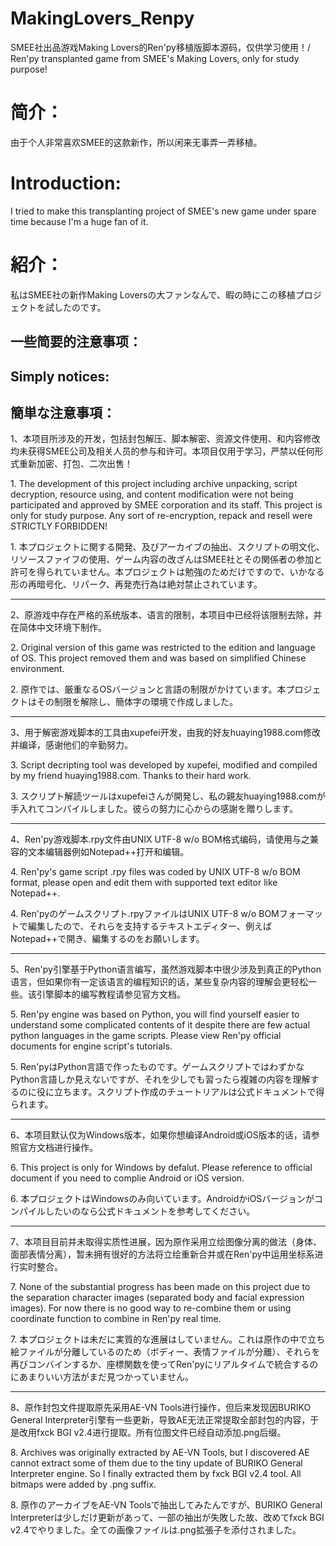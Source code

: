 # MakingLovers_Renpy
SMEE社出品游戏Making Lovers的Ren'py移植版脚本源码，仅供学习使用！/ Ren'py transplanted game from SMEE's Making Lovers, only for study purpose!

简介：
====
由于个人非常喜欢SMEE的这款新作，所以闲来无事弄一弄移植。

Introduction:
====
I tried to make this transplanting project of SMEE's new game under spare time because I'm a huge fan of it.

紹介：
====
私はSMEE社の新作Making Loversの大ファンなんで、暇の時にこの移植プロジェクトを試したのです。

一些简要的注意事项：
----
Simply notices:
----
簡単な注意事項：
----

<p>1、本项目所涉及的开发，包括封包解压、脚本解密、资源文件使用、和内容修改均未获得SMEE公司及相关人员的参与和许可。本项目仅用于学习，严禁以任何形式重新加密、打包、二次出售！</p>
<p>1. The development of this project including archive unpacking, script decryption, resource using, and content modification were not being participated and approved by SMEE corporation and its staff. This project is only for study purpose. Any sort of re-encryption, repack and resell were STRICTLY FORBIDDEN!</p>
<p>1. 本プロジェクトに関する開発、及びアーカイブの抽出、スクリプトの明文化、リソースファイフの使用、ゲーム内容の改ざんはSMEE社とその関係者の参加と許可を得られていません。本プロジェクトは勉強のためだけですので、いかなる形の再暗号化、リパーク、再発売行為は絶対禁止されています。</p>

***

<p>2、原游戏中存在严格的系统版本、语言的限制，本项目中已经将该限制去除，并在简体中文环境下制作。</p>
<p>2. Original version of this game was restricted to the edition and language of OS. This project removed them and was based on  simplified Chinese environment.</p>
<p>2. 原作では、厳重なるOSバージョンと言語の制限がかけています。本プロジェクトはその制限を解除し、簡体字の環境で作成しました。</p>

***

<p>3、用于解密游戏脚本的工具由xupefei开发，由我的好友huaying1988.com修改并编译，感谢他们的辛勤努力。</p>
<p>3. Script decripting tool was developed by xupefei, modified and compiled by my friend huaying1988.com. Thanks to their hard work.</p>
<p>3. スクリプト解読ツールはxupefeiさんが開発し、私の親友huaying1988.comが手入れてコンパイルしました。彼らの努力に心からの感謝を贈りします。</p>

***

<p>4、Ren'py游戏脚本.rpy文件由UNIX UTF-8 w/o BOM格式编码，请使用与之兼容的文本编辑器例如Notepad++打开和编辑。</p>
<p>4. Ren'py's game script .rpy files was coded by UNIX UTF-8 w/o BOM format, please open and edit them with supported text editor like Notepad++.</p>
<p>4. Ren'pyのゲームスクリプト.rpyファイルはUNIX UTF-8 w/o BOMフォーマットで編集したので、それらを支持するテキストエディター、例えばNotepad++で開き、編集するのをお願いします。</p>

***

<p>5、Ren'py引擎基于Python语言编写，虽然游戏脚本中很少涉及到真正的Python语言，但如果你有一定该语言的编程知识的话，某些复杂内容的理解会更轻松一些。该引擎脚本的编写教程请参见官方文档。</p>
<p>5. Ren'py engine was based on Python, you will find yourself easier to understand some complicated contents of it despite there are few actual python languages in the game scripts. Please view Ren'py official documents for engine script's tutorials.</p>
<p>5. Ren'pyはPython言語で作ったものです。ゲームスクリプトではわずかなPython言語しか見えないですが、それを少しでも習ったら複雑の内容を理解するのに役に立ちます。スクリプト作成のチュートリアルは公式ドキュメントで得られます。</p>

***

<p>6、本项目默认仅为Windows版本，如果你想编译Android或iOS版本的话，请参照官方文档进行操作。</p>
<p>6. This project is only for Windows by defalut. Please reference to official document if you need to complie Android or iOS version.</p>
<p>6. 本プロジェクトはWindowsのみ向いています。AndroidかiOSバージョンがコンパイルしたいのなら公式ドキュメントを参考してください。</p>

***

<p>7、本项目目前并未取得实质性进展，因为原作采用立绘图像分离的做法（身体、面部表情分离），暂未拥有很好的方法将立绘重新合并或在Ren'py中运用坐标系进行实时整合。</p>
<p>7. None of the substantial progress has been made on this project due to the separation character images (separated body and facial expression images). For now there is no good way to re-combine them or using coordinate function to combine in Ren'py real time.</p>
<p>7. 本プロジェクトは未だに実質的な進展はしていません。これは原作の中で立ち絵ファイルが分離しているのため（ボディー、表情ファイルが分離）、それらを再びコンバインするか、座標関数を使ってRen'pyにリアルタイムで統合するのにあまりいい方法がまだ見つかっていません。</p>

***
<p>8、原作封包文件提取原先采用AE-VN Tools进行操作，但后来发现因BURIKO General Interpreter引擎有一些更新，导致AE无法正常提取全部封包的内容，于是改用fxck BGI v2.4进行提取。所有位图文件已经自动添加.png后缀。</p>
<p>8. Archives was originally extracted by AE-VN Tools, but I discovered AE cannot extract some of them due to the tiny update of BURIKO General Interpreter engine. So I finally extracted them by fxck BGI v2.4 tool. All bitmaps were added by .png suffix.</p>
<p>8. 原作のアーカイブをAE-VN Toolsで抽出してみたんですが、BURIKO General Interpreterは少しだけ更新があって、一部の抽出が失敗した故、改めてfxck BGI v2.4でやりました。全ての画像ファイルは.png拡張子を添付されました。</p>
